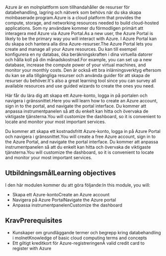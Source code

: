 <span data-ttu-id="5b698-101">Azure är en molnplattform som tillhandahåller de resurser för databehandling, lagring och nätverk som behövs när du ska skapa molnbaserade program.</span><span class="sxs-lookup"><span data-stu-id="5b698-101">Azure is a cloud platform that provides the compute, storage, and networking resources needed to build cloud-hosted applications.</span></span> <span data-ttu-id="5b698-102">Som ny användare kommer du förmodligen primärt att interagera med Azure via Azure Portal.</span><span class="sxs-lookup"><span data-stu-id="5b698-102">As a new user, the Azure Portal is likely to be the primary way you will interact with Azure.</span></span> <span data-ttu-id="5b698-103">I Azure Portal kan du skapa och hantera alla dina Azure-resurser.</span><span class="sxs-lookup"><span data-stu-id="5b698-103">The Azure Portal lets you create and manage all your Azure resources.</span></span> <span data-ttu-id="5b698-104">Du kan till exempel konfigurera en ny databas, öka beräkningskraften i dina virtuella datorer och hålla koll på din månadskostnad.</span><span class="sxs-lookup"><span data-stu-id="5b698-104">For example, you can set up a new database, increase the compute power of your virtual machines, and monitor your monthly costs.</span></span> <span data-ttu-id="5b698-105">Den är också ett bra inlärningsverktyg eftersom du kan se alla tillgängliga resurser och använda guider för att skapa de resurser du behöver.</span><span class="sxs-lookup"><span data-stu-id="5b698-105">It's also a great learning tool since you can survey all available resources and use guided wizards to create the ones you need.</span></span>

<span data-ttu-id="5b698-106">Här får du lära dig att skapa ett Azure-konto, logga in på portalen och navigera i gränssnittet.</span><span class="sxs-lookup"><span data-stu-id="5b698-106">Here you will learn how to create an Azure account, sign in to the portal, and navigate the portal interface.</span></span> <span data-ttu-id="5b698-107">Du kommer att anpassa instrumentpanelen så att du enkelt kan hitta och övervaka de viktigaste tjänsterna.</span><span class="sxs-lookup"><span data-stu-id="5b698-107">You will customize the dashboard, so it is convenient to locate and monitor your most important services.</span></span>

<span data-ttu-id="5b698-108">Du kommer att skapa ett kostnadsfritt Azure-konto, logga in på Azure Portal och navigera i gränssnittet.</span><span class="sxs-lookup"><span data-stu-id="5b698-108">You will create a free Azure account, sign in to the Azure Portal, and navigate the portal interface.</span></span> <span data-ttu-id="5b698-109">Du kommer att anpassa instrumentpanelen så att du enkelt kan hitta och övervaka de viktigaste tjänsterna.</span><span class="sxs-lookup"><span data-stu-id="5b698-109">You will customize the dashboard, so it is convenient to locate and monitor your most important services.</span></span>


## <a name="learning-objectives"></a><span data-ttu-id="5b698-110">Utbildningsmål</span><span class="sxs-lookup"><span data-stu-id="5b698-110">Learning objectives</span></span>
<span data-ttu-id="5b698-111">I den här modulen kommer du att göra följande:</span><span class="sxs-lookup"><span data-stu-id="5b698-111">In this module, you will:</span></span>

- <span data-ttu-id="5b698-112">Skapa ett Azure-konto</span><span class="sxs-lookup"><span data-stu-id="5b698-112">Create an Azure account</span></span>
- <span data-ttu-id="5b698-113">Navigera på Azure Portal</span><span class="sxs-lookup"><span data-stu-id="5b698-113">Navigate the Azure portal</span></span>
- <span data-ttu-id="5b698-114">Anpassa instrumentpanelen</span><span class="sxs-lookup"><span data-stu-id="5b698-114">Customize the dashboard</span></span>

## <a name="prerequisites"></a><span data-ttu-id="5b698-115">Krav</span><span class="sxs-lookup"><span data-stu-id="5b698-115">Prerequisites</span></span>

- <span data-ttu-id="5b698-116">Kunskaper om grundläggande termer och begrepp kring databehandling i molnet</span><span class="sxs-lookup"><span data-stu-id="5b698-116">Knowledge of basic cloud computing terms and concepts</span></span>
- <span data-ttu-id="5b698-117">Ett giltigt kreditkort för Azure-registreringen</span><span class="sxs-lookup"><span data-stu-id="5b698-117">A valid credit card to register with Azure</span></span>
